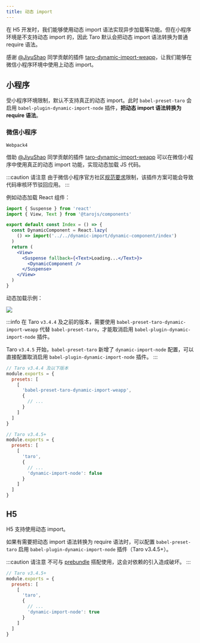 ```yaml
---
title: 动态 import
---
```


在 H5 开发时，我们能够使用动态 import 语法实现异步加载等功能。但在小程序环境是不支持动态 import 的，因此 Taro 默认会把动态 import 语法转换为普通 require 语法。

感谢 [@JiyuShao](https://github.com/JiyuShao) 同学贡献的插件 [taro-dynamic-import-weapp](https://github.com/JiyuShao/taro-dynamic-import-weapp)，让我们能够在微信小程序环境中使用上动态 import。

## 小程序

受小程序环境限制，默认不支持真正的动态 import。此时 `babel-preset-taro` 会启用 `babel-plugin-dynamic-import-node` 插件，**把动态 import 语法转换为 require 语法**。

### 微信小程序

`Webpack4`

借助 [@JiyuShao](https://github.com/JiyuShao) 同学贡献的插件 [taro-dynamic-import-weapp](https://github.com/JiyuShao/taro-dynamic-import-weapp) 可以在微信小程序中使用真正的动态 import 功能，实现动态加载 JS 代码。

:::caution 请注意
由于微信小程序官方社区[规范要求](https://developers.weixin.qq.com/community/minihome/doc/0000ae500e4fd0541f2ea33755b801)限制，该插件方案可能会导致代码审核环节驳回应用。
:::

例如动态加载 React 组件：

```jsx title="pages.jsx"
import { Suspense } from 'react'
import { View, Text } from '@tarojs/components'

export default const Index = () => {
  const DynamicComponent = React.lazy(
    () => import('../../dynamic-import/dynamic-component/index')
  )
  return (
    <View>
      <Suspense fallback={<Text>Loading...</Text>}>
        <DynamicComponent />
      </Suspense>
    </View>
  )
}
```

动态加载示例：

![](https://storage.jd.com/cjj-pub-images/taro-demo-dynamic.jpg)

:::info
在 Taro `v3.4.4` 及之前的版本，需要使用 `babel-preset-taro-dynamic-import-weapp` 代替 `babel-preset-taro`，才能取消启用 `babel-plugin-dynamic-import-node` 插件。

Taro `v3.4.5` 开始，`babel-preset-taro` 新增了 `dynamic-import-node` 配置，可以直接配置取消启用 `babel-plugin-dynamic-import-node` 插件。
:::

```js title="babel.config.js" {5,17,20}
// Taro v3.4.4 及以下版本
module.exports = {
  presets: [
    [
      'babel-preset-taro-dynamic-import-weapp',
      {
        // ...
      }
    ]
  ]
}

// Taro v3.4.5+
module.exports = {
  presets: [
    [
      'taro',
      {
        // ...
        'dynamic-import-node': false
      }
    ]
  ]
}
```

## H5

H5 支持使用动态 import。

如果有需要把动态 import 语法转换为 require 语法时，可以配置 `babel-preset-taro` 启用 `babel-plugin-dynamic-import-node` 插件（Taro v3.4.5+）。

:::caution 请注意
不可与 [prebundle](./prebundle) 搭配使用，这会对依赖的引入造成破坏。
:::

```js title="babel.config.js" {8}
// Taro v3.4.5+
module.exports = {
  presets: [
    [
      'taro',
      {
        // ...
        'dynamic-import-node': true
      }
    ]
  ]
}
```
